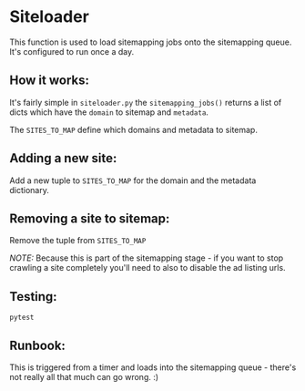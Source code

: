 # Siteloader

This function is used to load sitemapping jobs onto the sitemapping queue. It's configured to run once a day. 

## How it works:

It's fairly simple in `siteloader.py` the `sitemapping_jobs()` returns a list of dicts which have the `domain` to sitemap and `metadata`.

The `SITES_TO_MAP` define which domains and metadata to sitemap. 

## Adding a new site:

Add a new tuple to `SITES_TO_MAP` for the domain and the metadata dictionary. 

## Removing a site to sitemap:

Remove the tuple from `SITES_TO_MAP`

*NOTE:* Because this is part of the sitemapping stage - if you want to stop crawling a site completely you'll need to also to disable the ad listing urls. 

## Testing:

`pytest`

## Runbook:

This is triggered from a timer and loads into the sitemapping queue - there's not really all that much can go wrong. :) 
